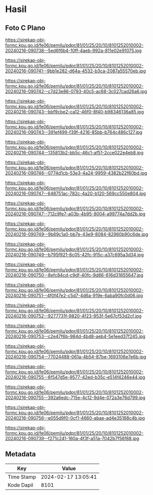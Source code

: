 # Hasil

## Foto C Plano

https://sirekap-obj-formc.kpu.go.id/fe06/pemilu/pdpr/81/01/25/20/10/8101252010002-20240216-090738--5ed6f6b4-10ff-4aeb-992a-811e02e91075.jpg

https://sirekap-obj-formc.kpu.go.id/fe06/pemilu/pdpr/81/01/25/20/10/8101252010002-20240216-090741--9bb1e282-d64a-4532-b3ca-2087a55570eb.jpg

https://sirekap-obj-formc.kpu.go.id/fe06/pemilu/pdpr/81/01/25/20/10/8101252010002-20240216-090742--c7d23e86-0793-40c5-ac68-3c027cad26a6.jpg

https://sirekap-obj-formc.kpu.go.id/fe06/pemilu/pdpr/81/01/25/20/10/8101252010002-20240216-090743--bbf9cbe2-ca12-46f0-8f40-b98346136a85.jpg

https://sirekap-obj-formc.kpu.go.id/fe06/pemilu/pdpr/81/01/25/20/10/8101252010002-20240216-090743--391ef499-f39f-4216-85bb-b764c486c127.jpg

https://sirekap-obj-formc.kpu.go.id/fe06/pemilu/pdpr/81/01/25/20/10/8101252010002-20240216-090744--135813b2-bb5c-46c1-af51-2cce022e4eb8.jpg

https://sirekap-obj-formc.kpu.go.id/fe06/pemilu/pdpr/81/01/25/20/10/8101252010002-20240216-090746--0774d1cb-53e3-4a24-9959-4382b22f60bd.jpg

https://sirekap-obj-formc.kpu.go.id/fe06/pemilu/pdpr/81/01/25/20/10/8101252010002-20240216-090747--648751ac-782c-4a20-b120-569cc550e804.jpg

https://sirekap-obj-formc.kpu.go.id/fe06/pemilu/pdpr/81/01/25/20/10/8101252010002-20240216-090747--712c9fe7-a03b-4b95-8004-a99774a7dd2b.jpg

https://sirekap-obj-formc.kpu.go.id/fe06/pemilu/pdpr/81/01/25/20/10/8101252010002-20240216-090749--9b69c1a0-bb7e-43e9-8084-82960b90c6de.jpg

https://sirekap-obj-formc.kpu.go.id/fe06/pemilu/pdpr/81/01/25/20/10/8101252010002-20240216-090749--b795f921-8c05-42fc-915c-a37c695a3d34.jpg

https://sirekap-obj-formc.kpu.go.id/fe06/pemilu/pdpr/81/01/25/20/10/8101252010002-20240216-090750--8efc84cd-c9df-40fc-9d66-616d31655647.jpg

https://sirekap-obj-formc.kpu.go.id/fe06/pemilu/pdpr/81/01/25/20/10/8101252010002-20240216-090751--4f0f47e2-c5d7-4d6a-919e-6aba90fc0d06.jpg

https://sirekap-obj-formc.kpu.go.id/fe06/pemilu/pdpr/81/01/25/20/10/8101252010002-20240216-090752--9277731f-9820-4f23-953f-5e67cf53d2cf.jpg

https://sirekap-obj-formc.kpu.go.id/fe06/pemilu/pdpr/81/01/25/20/10/8101252010002-20240216-090753--c2e47f6b-984d-4bd8-aeb4-5e1eed37f245.jpg

https://sirekap-obj-formc.kpu.go.id/fe06/pemilu/pdpr/81/01/25/20/10/8101252010002-20240216-090754--77024488-061a-4b54-87be-1693106e7e6b.jpg

https://sirekap-obj-formc.kpu.go.id/fe06/pemilu/pdpr/81/01/25/20/10/8101252010002-20240216-090755--6f547d5e-9577-42ed-b35c-e514f4246e44.jpg

https://sirekap-obj-formc.kpu.go.id/fe06/pemilu/pdpr/81/01/25/20/10/8101252010002-20240216-090755--392a6edc-715e-4c12-9d4e-072a3e76d799.jpg

https://sirekap-obj-formc.kpu.go.id/fe06/pemilu/pdpr/81/01/25/20/10/8101252010002-20240216-090756--e055d9f0-0cf1-4660-abae-ad4e35188c4b.jpg

https://sirekap-obj-formc.kpu.go.id/fe06/pemilu/pdpr/81/01/25/20/10/8101252010002-20240216-090739--f271c241-160a-4f3f-a51a-7042b7f56f88.jpg


## Metadata

| Key        | Value               |
| ---------- | ------------------- |
| Time Stamp | 2024-02-17 13:05:41 |
| Kode Dapil | 8101                |



